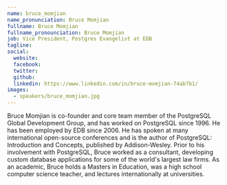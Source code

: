 ```yaml
---
name: bruce_momjian
name_pronunciation: Bruce Momjian
fullname: Bruce Momjian
fullname_pronounciation: Bruce Momjian
job: Vice President, Postgres Evangelist at EDB
tagline: 
social:
  website: 
  facebook:
  twitter:
  github: 
  linkedin: https://www.linkedin.com/in/bruce-momjian-74ab7b1/
images:
  - speakers/bruce_momjian.jpg
---
```


Bruce Momjian is co-founder and core team member of the PostgreSQL Global Development Group, and has worked on PostgreSQL since 1996. He has been employed by EDB since 2006. He has spoken at many international open-source conferences and is the author of PostgreSQL: Introduction and Concepts, published by Addison-Wesley. Prior to his involvement with PostgreSQL, Bruce worked as a consultant, developing custom database applications for some of the world's largest law firms. As an academic, Bruce holds a Masters in Education, was a high school computer science teacher, and lectures internationally at universities.